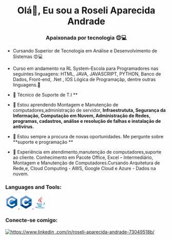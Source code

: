 <h1 align="center">Olá👋, Eu sou a Roseli Aparecida Andrade</h1>
<h3 align="center">Apaixonada por tecnologia 😍💻

</h3>

- Cursando Superior de Tecnologia em Análise e Desenvolvimento de Sistemas 😍💻

-  Curso em andamento na RL System-Escola para Programadores nas seguintes linguagens: HTML, JAVA, JAVASCRIPT, PYTHON, Banco de Dados, Front-end, .Net , IOS Lógica de Programaçãp, dentre outras linguagens.🙆

- 🔭  Técnico de Suporte de T.I **

- 🌱 Estou aprendendo Montagem e Manutenção de computadores,administração de servidor, **Infraestrututa, Segurança da Informação, Computação em Nuvem, Administração de Redes, programas, cadastros, análise e resolução de falhas e instalação de antivírus.**
                 

- 💬 Estou sempre a procura de novas oportunidades. Me pergunte sobre **suporte e programação **
  

- 📄 Experiência em atendimento,manutenção de computadores,suporte ao cliente. Conhecimento em Pacote Office, Excel – Intermediário, Montagem e Manutenção de Computadores.Cursando Arquitetura de Rede,e, Cloud Computing - AWS, Google Cloud e Azure - Dados na nuvem.


 
</div>
<h3 align="left">Languages and Tools:</h3>
<p align="left"> <a href="https://www.cprogramming.com/" target="_blank" rel="noreferrer"> <img src="https://raw.githubusercontent.com/devicons/devicon/master/icons/c/c-original.svg" alt="c" width="40" height="40"/> </a> <a href="https://www.w3schools.com/cpp/" target="_blank" rel="noreferrer"> <img src="https://raw.githubusercontent.com/devicons/devicon/master/icons/cplusplus/cplusplus-original.svg" alt="cplusplus" width="40" height="40"/> </a> <a href="https://www.java.com" target="_blank" rel="noreferrer"> <img src="https://raw.githubusercontent.com/devicons/devicon/master/icons/java/java-original.svg" alt="java" width="40" height="40"/> </a> </p>

<h3 align="left">Conecte-se comigo:</h3>
<p align="esquerda">
<a href="https://linkedin.com/in/https://www.linkedin.com/in/roseli-aparecida-andrade-73049518b/" target="blank"><img align="center" src ="https://raw.githubusercontent.com/rahuldkjain/github-profile-readme-generator/master/src/images/icons/Social/linked-in-alt.svg" alt="https://www.linkedin .com/in/roseli-aparecida-andrade-73049518b/" height="30" width="40" /></a>
</p> 
